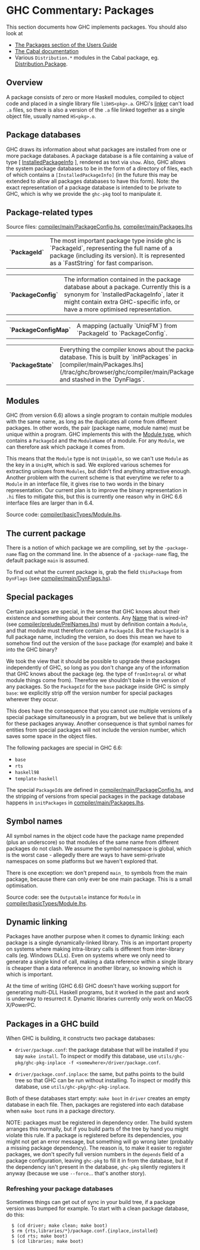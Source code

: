 


# GHC Commentary: Packages



This section documents how GHC implements packages.  You should also look at


- [The Packages section of the Users Guide](http://www.haskell.org/ghc/docs/latest/html/users_guide/packages.html)
- [The Cabal documentation](http://www.haskell.org/ghc/docs/latest/html/Cabal/index.html)
- Various `Distribution.*` modules in the Cabal package, eg.   
  [Distribution.Package](http://www.haskell.org/ghc/docs/latest/html/libraries/Cabal/Distribution-Package.html).

## Overview



A package consists of  zero or more Haskell modules, compiled to object code and placed in a single library file `libHS<pkg>.a`.
GHCi's [linker](commentary/rts/interpreter#) can't load `.a` files, so there is also a version of the `.a` file linked together as a single object file, usually named `HS<pkg>.o`.


## Package databases



GHC draws its information about what packages are installed from one or more package databases.  A package database is a file containing a value of type \[ [InstalledPackageInfo](http://www.haskell.org/ghc/docs/latest/html/libraries/Cabal/Distribution-InstalledPackageInfo.html#t%3AInstalledPackageInfo) \], rendered as text via `show`.  Also, GHC allows the system package databases to be in the form of a directory of files, each of which contains a `[InstalledPackageInfo]` (in the future this may be extended to allow all packages databases to have this form).  Note: the exact representation of a package database is intended to be private to GHC, which is why we provide the `ghc-pkg` tool to manipulate it.


## Package-related types



Source files: [compiler/main/PackageConfig.hs](/trac/ghc/browser/ghc/compiler/main/PackageConfig.hs), [compiler/main/Packages.lhs](/trac/ghc/browser/ghc/compiler/main/Packages.lhs)


<table><tr><th>`PackageId`</th>
<td>
The most important package type inside ghc is `PackageId`, representing the full name of a package (including its version).
It is represented as a `FastString` for fast comparison.
</td></tr></table>


<table><tr><th>`PackageConfig`</th>
<td>
The information contained in the package database about a package.  Currently this is a synonym for `InstalledPackageInfo`,
later it might contain extra GHC-specific info, or have a more optimised representation.
</td></tr></table>


<table><tr><th>`PackageConfigMap`</th>
<td>
A mapping (actually `UniqFM`) from `PackageId` to `PackageConfig`.
</td></tr></table>


<table><tr><th>`PackageState`</th>
<td>
Everything the compiler knows about the package database.  This is built by `initPackages` in 
[compiler/main/Packages.lhs](/trac/ghc/browser/ghc/compiler/main/Packages.lhs), and stashed in the `DynFlags`.
</td></tr></table>


## Modules



GHC (from version 6.6) allows a single program to contain multiple modules with the same name, as long as the duplicates all come from different packages.  In other words, the pair (package name, module name) must be unique within a program.  GHC implements this with the [Module type](commentary/compiler/rdr-name-type#the-module-and-modulename-types), which contains a `PackageId` and the `ModuleName` of a module.  For any `Module`, we can therefore ask which package it comes from.



This means that the `Module` type is not `Uniqable`, so we can't use `Module` as the key in a `UniqFM`, which is sad.  We explored various schemes for extracting uniques from `Modules`, but didn't find anything attractive enough.  Another problem with the current scheme is that everytime we refer to a `Module` in an interface file, it gives rise to two words in the binary representation.  Our current plan is to improve the binary representation in `.hi` files to mitigate this, but this is currently one reason why in GHC 6.6 interface files are larger than in 6.4.



Source code: [compiler/basicTypes/Module.lhs](/trac/ghc/browser/ghc/compiler/basicTypes/Module.lhs).


## The current package



There is a notion of which package we are compiling, set by the `-package-name` flag on the command line.  In the absence of a `-package-name` flag, the default package `main` is assumed.



To find out what the current package is, grab the field `thisPackage` from `DynFlags` (see [compiler/main/DynFlags.hs](/trac/ghc/browser/ghc/compiler/main/DynFlags.hs)).


## Special packages



Certain packages are special, in the sense that GHC knows about their existence and something about their contents.  Any [Name](commentary/compiler/name-type) that is wired-in? (see [compiler/prelude/PrelNames.lhs](/trac/ghc/browser/ghc/compiler/prelude/PrelNames.lhs)) must by definition contain a `Module`, and that module must therefore contain a `PackageId`.  But the `PackageId` is a full package name, including the version, so does this mean we have to somehow find out the version of the `base` package (for example) and bake it into the GHC binary?



We took the view that it should be possible to upgrade these packages independently of GHC, so long as you don't change any of the information that GHC knows about the package (eg. the type of `fromIntegral` or what module things come from).  Therefore we shouldn't bake in the version of any packages.  So the `PackageId` for the `base` package inside GHC is simply `base`: we explicitly strip off the version number for special packages wherever they occur.  



This does have the consequence that you cannot use multiple versions of a special package simultaneously in a program, but we believe that is unlikely for these packages anyway.  Another consequence is that symbol names for entities from special packages will not include the version number, which saves some space in the object files.



The following packages are special in GHC 6.6:


- `base`
- `rts`
- `haskell98`
- `template-haskell`


The special `PackageId`s are defined in [compiler/main/PackageConfig.hs](/trac/ghc/browser/ghc/compiler/main/PackageConfig.hs), and the stripping of versions from special packages in the package database happens in `initPackages` in [compiler/main/Packages.lhs](/trac/ghc/browser/ghc/compiler/main/Packages.lhs).


## Symbol names



All symbol names in the object code have the package name prepended (plus an underscore) so that modules of the same name from different packages do not clash.  We assume the symbol namespace is global, which is the worst case - allegedly there are ways to have semi-private namespaces on some platforms but we haven't explored that.



There is one exception: we don't prepend `main_` to symbols from the main package, because there can only ever be one main package.  This is a small optimisation.



Source code: see the `Outputable` instance for `Module` in [compiler/basicTypes/Module.lhs](/trac/ghc/browser/ghc/compiler/basicTypes/Module.lhs).


## Dynamic linking



Packages have another purpose when it comes to dynamic linking: each package is a single dynamically-linked library.  This is an important property on systems where making intra-library calls is different from inter-library calls (eg. Windows DLLs).  Even on systems where we only need to generate a single kind of call, making a data reference within a single library is cheaper than a data reference in another library, so knowing which is which is important.



At the time of writing (GHC 6.6) GHC doesn't have working support for generating multi-DLL Haskell programs, but it worked in the past and work is underway to resurrect it.  Dynamic libraries currently only work on MacOS X/PowerPC.


## Packages in a GHC build



When GHC is building, it constructs two package databases:


- `driver/package.conf`: the package database that will be installed if you say `make install`.  To inspect or
  modify this database, use `utils/ghc-pkg/ghc-pkg-inplace -f <somewhere>/driver/package.conf`.

- `driver/package.conf.inplace`: the same, but paths points to the build tree so that GHC can be run without installing.
  To inspect or modify this database,  use `utils/ghc-pkg/ghc-pkg-inplace`.


Both of these databases start empty: `make boot` in `driver` creates an empty database in each file.  Then, packages are registered into each database when `make boot` runs in a package directory.



NOTE: packages must be registered in dependency order.  The build system arranges this normally, but if you build parts of the tree by hand you might violate this rule.  If a package is registered before its dependencies, you might not get an error message, but something will go wrong later (probably a missing package dependency).  The reason is, to make it easier to register packages, we don't specify full version numbers in the `depends` field of a package configuration, leaving `ghc-pkg` to fill it in from the database, but if the dependency isn't present in the database, `ghc-pkg` silently registers it anyway (because we use `--force`... that's another story).


### Refreshing your package databases



Sometimes things can get out of sync in your build tree, if a package version was bumped for example.  To start with a clean package database, do this:


```wiki
  $ (cd driver; make clean; make boot)
  $ rm {rts,libraries/*}/package.conf.{inplace,installed}
  $ (cd rts; make boot)
  $ (cd libraries; make boot)
```